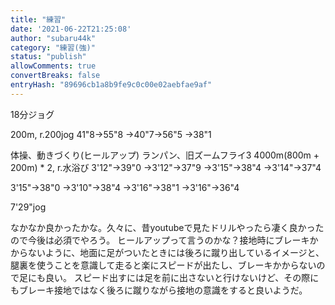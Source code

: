 ```yaml
---
title: "練習"
date: '2021-06-22T21:25:08'
author: "subaru44k"
category: "練習(強)"
status: "publish"
allowComments: true
convertBreaks: false
entryHash: "89696cb1a8b9fe9c0c00e02aebfae9af"
---
```

18分ジョグ

200m, r.200jog
41"8→55"8
→40"7→56"5
→38"1

体操、動きづくり(ヒールアップ)
ランパン、旧ズームフライ3
4000m(800m + 200m) * 2, r.水浴び
3'12"→39"0
→3'12"→37"9
→3'15"→38"4
→3'14"→37"4

3'15"→38"0
→3'10"→38"4
→3'16"→38"1
→3'16"→36"4

7'29"jog

なかなか良かったかな。久々に、昔youtubeで見たドリルやったら凄く良かったので今後は必須でやろう。
ヒールアップって言うのかな？接地時にブレーキかからないように、地面に足がついたときには後ろに蹴り出しているイメージと、
腿裏を使うことを意識して走ると楽にスピードが出たし、ブレーキかからないので足にも良い。
スピード出すには足を前に出さないと行けないけど、その際にもブレーキ接地ではなく後ろに蹴りながら接地の意識をすると良いようだ。
